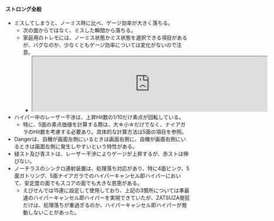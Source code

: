 #### ストロング全般
- ミスしてしまうと、ノーミス時に比べ、ゲージ効率が大きく落ちる。
	- 次の面からではなく、ミスした瞬間から落ちる。
	- 家庭用のトレモには、ノーミス状態かミス状態を選択できる項目があるが、バグなのか、少なくともゲージ効率については変化がないので注意。
		- <iframe src="https://drive.google.com/open?id=0B39oNCjLzzRMZmFvaHQxTF94TEU" width="640"></iframe>
- ハイパー中のレーザー干渉は、上昇Hit数の1/10だけ素点が回転している。
	- 特に、5面の素点価値を計算する際は、大☆小☆だけでなく、ナイアガラのHit数を考慮する必要あり。具体的な計算方法は5面の項目を参照。
- Dangerは、自機が画面左側にいるときは画面右側に、自機が画面右側にいるときは画面左側に発生しやすいという特性がある。
- 緑スト及び青ストは、レーザー干渉によりゲージが上昇するが、赤ストは伸びない。
- ノーチラスのシンクロ連射装置は、処理落ち対応があり、特に4面ピンク、5面ガトリング、5面ナイアガラでのハイパーキャンセル即ハイパーにおいて、安定度の面でもスコアの面でも大きな恩恵がある。
	- えびせんでは15連に設定して使用しており、上記の3箇所については準最速のハイパーキャンセル即ハイパーを実現できていたが、ZATSUZA発狂だけは、処理落ちが重過ぎるのか、ハイパーキャンセル即ハイパーが発動しないことがあった。

